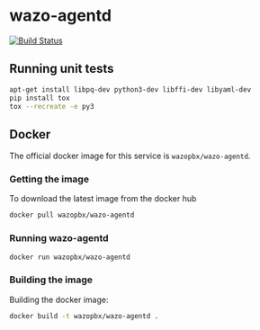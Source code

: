 # wazo-agentd

[![Build Status](https://jenkins.wazo.community/buildStatus/icon?job=wazo-agentd)](https://jenkins.wazo.community/job/wazo-agentd)

## Running unit tests

```sh
apt-get install libpq-dev python3-dev libffi-dev libyaml-dev
pip install tox
tox --recreate -e py3
```

## Docker

The official docker image for this service is `wazopbx/wazo-agentd`.

### Getting the image

To download the latest image from the docker hub

```sh
docker pull wazopbx/wazo-agentd
```

### Running wazo-agentd

```sh
docker run wazopbx/wazo-agentd
```

### Building the image

Building the docker image:

```sh
docker build -t wazopbx/wazo-agentd .
```
